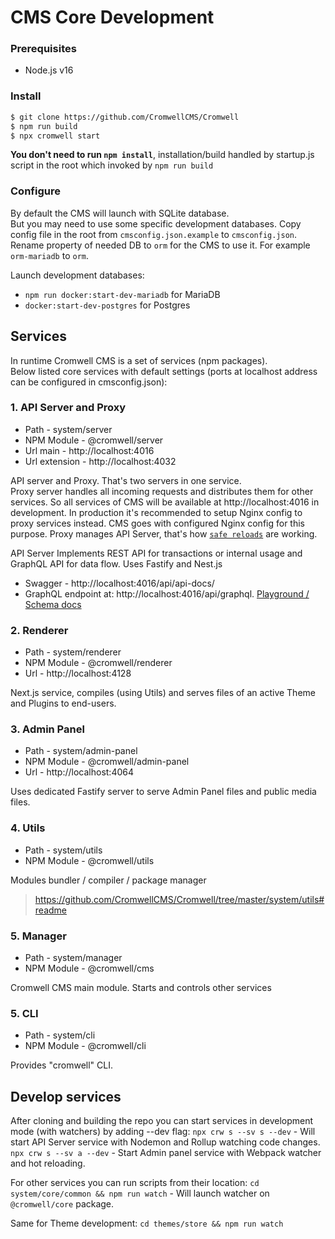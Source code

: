 # CMS Core Development

### Prerequisites
- Node.js v16

### Install

```sh
$ git clone https://github.com/CromwellCMS/Cromwell
$ npm run build
$ npx cromwell start
``` 
**You don't need to run `npm install`**, installation/build handled by startup.js script in the root which invoked by `npm run build`

### Configure

By default the CMS will launch with SQLite database.  
But you may need to use some specific development databases. Copy config file in the root from `cmsconfig.json.example` to `cmsconfig.json`. Rename property of needed DB to `orm` for the CMS to use it. For example `orm-mariadb` to `orm`.  

Launch development databases: 
- `npm run docker:start-dev-mariadb` for MariaDB
- `docker:start-dev-postgres` for Postgres

## Services

In runtime Cromwell CMS is a set of services (npm packages).  
Below listed core services with default settings (ports at localhost address can be configured in cmsconfig.json):

### 1. API Server and Proxy
- Path - system/server
- NPM Module - @cromwell/server
- Url main - http://localhost:4016
- Url extension - http://localhost:4032

API server and Proxy. That's two servers in one service.  
Proxy server handles all incoming requests and distributes them for other services. So all services of CMS will be available at http://localhost:4016 in development.  In production it's recommended to setup Nginx config to proxy services instead. CMS goes with configured Nginx config for this purpose.
Proxy manages API Server, that's how [`safe reloads`](https://cromwellcms.com/docs/development/plugin-development#how-exported-extensions-will-be-applied-in-the-production-server) are working.

API Server Implements REST API for transactions or internal usage and GraphQL API for data flow. Uses Fastify and Nest.js

- Swagger - http://localhost:4016/api/api-docs/
- GraphQL endpoint at: http://localhost:4016/api/graphql. [Playground / Schema docs](https://studio.apollographql.com/sandbox/explorer?endpoint=http%3A%2F%2Flocalhost%3A4016%2Fapi%2Fgraphql)

### 2. Renderer 
- Path - system/renderer
- NPM Module - @cromwell/renderer
- Url - http://localhost:4128

Next.js service, compiles (using Utils) and serves files of an active Theme and Plugins to end-users.

### 3. Admin Panel
- Path - system/admin-panel
- NPM Module - @cromwell/admin-panel
- Url - http://localhost:4064

Uses dedicated Fastify server to serve Admin Panel files and public media files. 

### 4. Utils
- Path - system/utils
- NPM Module - @cromwell/utils

Modules bundler / compiler / package manager
> https://github.com/CromwellCMS/Cromwell/tree/master/system/utils#readme

### 5. Manager
- Path - system/manager
- NPM Module - @cromwell/cms

Cromwell CMS main module. Starts and controls other services


### 5. CLI
- Path - system/cli
- NPM Module - @cromwell/cli

Provides "cromwell" CLI.


## Develop services

After cloning and building the repo you can start services in development mode (with watchers) by adding --dev flag:
`npx crw s --sv s --dev` - Will start API Server service with Nodemon and Rollup watching code changes.
`npx crw s --sv a --dev` - Start Admin panel service with Webpack watcher and hot reloading.  

For other services you can run scripts from their location:
`cd system/core/common && npm run watch` - Will launch watcher on `@cromwell/core` package.  

Same for Theme development:
`cd themes/store && npm run watch`